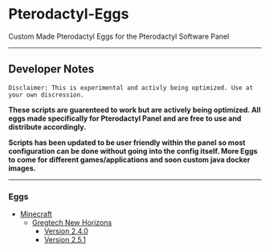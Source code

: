 # Pterodactyl-Eggs
Custom Made Pterodactyl Eggs for the Pterodactyl Software Panel

---

## Developer Notes

`Disclaimer: This is experimental and activly being optimized. Use at your own discression.`

**These scripts are guarenteed to work but are actively being optimized. All eggs made specifically for Pterodactyl Panel and are free to use and distribute accordingly.**

**Scripts has been updated to be user friendly within the panel so most configuration can be done without going into the config itself. More Eggs to come for different games/applications and soon custom java docker images.**

---

### Eggs
* [Minecraft](https://github.com/EpicPlayzGames/Pterodactyl-Eggs/blob/main/Eggs/Games/Minecraft/)
   * [Gregtech New Horizons](https://github.com/EpicPlayzGames/Pterodactyl-Eggs/blob/main/Eggs/Games/Minecraft/GregtechNewHorizons/)
      * [Version 2.4.0](https://github.com/EpicPlayzGames/Pterodactyl-Eggs/blob/main/Eggs/Games/Minecraft/GregtechNewHorizons/v2.4.0/)
      * [Version 2.5.1](https://github.com/EpicPlayzGames/Pterodactyl-Eggs/blob/main/Eggs/Games/Minecraft/GregtechNewHorizons/v2.5.1/)
